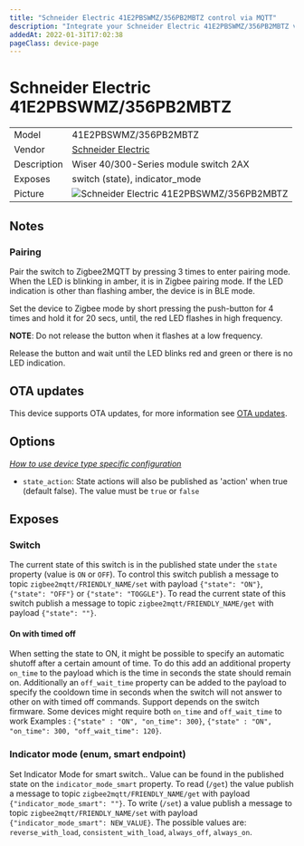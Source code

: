 ```yaml
---
title: "Schneider Electric 41E2PBSWMZ/356PB2MBTZ control via MQTT"
description: "Integrate your Schneider Electric 41E2PBSWMZ/356PB2MBTZ via Zigbee2MQTT with whatever smart home infrastructure you are using without the vendor's bridge or gateway."
addedAt: 2022-01-31T17:02:38
pageClass: device-page
---
```


<!-- !!!! -->
<!-- ATTENTION: This file is auto-generated through docgen! -->
<!-- You can only edit the "Notes"-Section between the two comment lines "Notes BEGIN" and "Notes END". -->
<!-- Do not use h1 or h2 heading within "## Notes"-Section. -->
<!-- !!!! -->

# Schneider Electric 41E2PBSWMZ/356PB2MBTZ

|     |     |
|-----|-----|
| Model | 41E2PBSWMZ/356PB2MBTZ  |
| Vendor  | [Schneider Electric](/supported-devices/#v=Schneider%20Electric)  |
| Description | Wiser 40/300-Series module switch 2AX |
| Exposes | switch (state), indicator_mode |
| Picture | ![Schneider Electric 41E2PBSWMZ/356PB2MBTZ](https://www.zigbee2mqtt.io/images/devices/41E2PBSWMZ-356PB2MBTZ.png) |


<!-- Notes BEGIN: You can edit here. Add "## Notes" headline if not already present. -->
## Notes

### Pairing

Pair the switch to Zigbee2MQTT by pressing 3 times to enter pairing mode. When the LED is blinking in amber, it is in Zigbee pairing mode. If the LED indication is other than flashing amber, the device is in BLE mode. 

Set the device to Zigbee mode by short pressing the push-button for 4 times and hold it for 20 secs, until, the red LED flashes in high frequency.

**NOTE**: Do not release the button when it flashes at a low frequency.

Release the button and wait until the LED blinks red and green or there is no LED indication.
<!-- Notes END: Do not edit below this line -->


## OTA updates
This device supports OTA updates, for more information see [OTA updates](../guide/usage/ota_updates.md).


## Options
*[How to use device type specific configuration](../guide/configuration/devices-groups.md#specific-device-options)*

* `state_action`: State actions will also be published as 'action' when true (default false). The value must be `true` or `false`


## Exposes

### Switch 
The current state of this switch is in the published state under the `state` property (value is `ON` or `OFF`).
To control this switch publish a message to topic `zigbee2mqtt/FRIENDLY_NAME/set` with payload `{"state": "ON"}`, `{"state": "OFF"}` or `{"state": "TOGGLE"}`.
To read the current state of this switch publish a message to topic `zigbee2mqtt/FRIENDLY_NAME/get` with payload `{"state": ""}`.

#### On with timed off
When setting the state to ON, it might be possible to specify an automatic shutoff after a certain amount of time. To do this add an additional property `on_time` to the payload which is the time in seconds the state should remain on.
Additionally an `off_wait_time` property can be added to the payload to specify the cooldown time in seconds when the switch will not answer to other on with timed off commands.
Support depends on the switch firmware. Some devices might require both `on_time` and `off_wait_time` to work
Examples : `{"state" : "ON", "on_time": 300}`, `{"state" : "ON", "on_time": 300, "off_wait_time": 120}`.

### Indicator mode (enum, smart endpoint)
Set Indicator Mode for smart switch..
Value can be found in the published state on the `indicator_mode_smart` property.
To read (`/get`) the value publish a message to topic `zigbee2mqtt/FRIENDLY_NAME/get` with payload `{"indicator_mode_smart": ""}`.
To write (`/set`) a value publish a message to topic `zigbee2mqtt/FRIENDLY_NAME/set` with payload `{"indicator_mode_smart": NEW_VALUE}`.
The possible values are: `reverse_with_load`, `consistent_with_load`, `always_off`, `always_on`.


